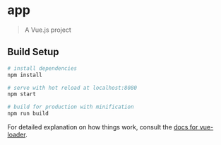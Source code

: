 # app

> A Vue.js project

## Build Setup

``` bash
# install dependencies
npm install

# serve with hot reload at localhost:8080
npm start

# build for production with minification
npm run build
```

For detailed explanation on how things work, consult the [docs for vue-loader](http://vuejs.github.io/vue-loader).

